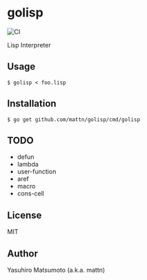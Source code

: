 # golisp

![CI](https://github.com/mattn/golisp/workflows/CI/badge.svg)

Lisp Interpreter

## Usage

```shell
$ golisp < foo.lisp
```

## Installation

```shell
$ go get github.com/mattn/golisp/cmd/golisp
```

## TODO

* defun
* lambda
* user-function
* aref
* macro
* cons-cell

## License

MIT

## Author

Yasuhiro Matsumoto (a.k.a. mattn)
